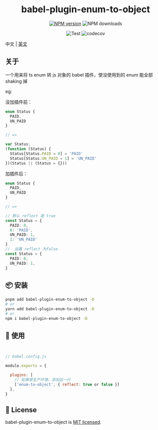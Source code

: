 
<p align="center">
<h1 align="center">babel-plugin-enum-to-object</h1>
</p>

<div align="center">

[![NPM version][npm-image]][npm-url] ![NPM downloads][download-image]

![Test][test-badge] ![codecov][codecov-badge]


[npm-image]: https://img.shields.io/npm/v/babel-plugin-enum-to-object.svg?style=flat-square
[npm-url]: http://npmjs.org/package/babel-plugin-enum-to-object


[download-image]: https://img.shields.io/npm/dm/babel-plugin-enum-to-object.svg?style=flat-square



[test-badge]: https://github.com/baozouai/babel-plugin-enum-to-object/actions/workflows/test.yml/badge.svg

[codecov-badge]: https://codecov.io/github/baozouai/babel-plugin-enum-to-object/branch/master/graph/badge.svg


</div>


中文 | [英文](./README.md)

## 关于

一个用来将 ts enum 转 js 对象的 babel 插件，使没使用到的 enum 能全部shaking 掉

eg:

没加插件前：
```ts
enum Status {
  PAID,
  UN_PAID
}

// =>

var Status;
(function (Status) {
  Status[Status.PAID = 0] = 'PAID'
  Status[Status.UN_PAID = 1] = 'UN_PAID'
})(Status || (Status = {}))
```

加插件后：
```ts
enum Status {
  PAID,
  UN_PAID
}

// =>

// 默认 reflect 是 true
const Status = {
  PAID: 0,
  0: 'PAID',
  UN_PAID: 1,
  1: 'UN_PAID'
}
//  设置 reflect 为false
const Status = {
  PAID: 0,
  UN_PAID: 1,
}
```


## 📦  安装

```sh
pnpm add babel-plugin-enum-to-object -D
# or
yarn add babel-plugin-enum-to-object -D
# or
npm i babel-plugin-enum-to-object -D
```

 ## 🔨 使用

```js


// babel.config.js

module.exports = {

  plugins: [
    // 如果是生产环境，添加这一行
    ['enum-to-object', { reflect: true or false }]
  ],
}
```
## 📄 License

babel-plugin-enum-to-object is [MIT licensed](./LICENSE).